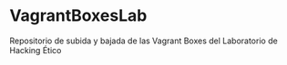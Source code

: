 # VagrantBoxesLab
Repositorio de subida y bajada de las Vagrant Boxes del Laboratorio de Hacking Ético
